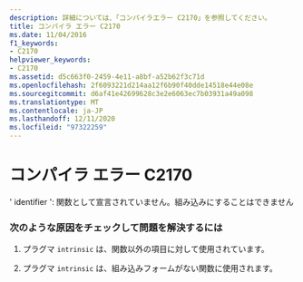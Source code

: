 ```yaml
---
description: 詳細については、「コンパイラエラー C2170」を参照してください。
title: コンパイラ エラー C2170
ms.date: 11/04/2016
f1_keywords:
- C2170
helpviewer_keywords:
- C2170
ms.assetid: d5c663f0-2459-4e11-a8bf-a52b62f3c71d
ms.openlocfilehash: 2f6093221d214aa12f6b90f40dde14518e44e08e
ms.sourcegitcommit: d6af41e42699628c3e2e6063ec7b03931a49a098
ms.translationtype: MT
ms.contentlocale: ja-JP
ms.lasthandoff: 12/11/2020
ms.locfileid: "97322259"
---
```

# <a name="compiler-error-c2170"></a>コンパイラ エラー C2170

' identifier ': 関数として宣言されていません。組み込みにすることはできません

### <a name="to-fix-by-checking-the-following-possible-causes"></a>次のような原因をチェックして問題を解決するには

1. プラグマ `intrinsic` は、関数以外の項目に対して使用されています。

1. プラグマ `intrinsic` は、組み込みフォームがない関数に使用されます。
